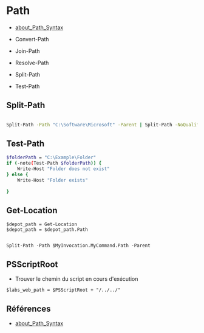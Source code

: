 # Path

- [about_Path_Syntax](https://learn.microsoft.com/en-us/powershell/module/microsoft.powershell.core/about/about_path_syntax?view=powershell-7.4)

- Convert-Path
- Join-Path
- Resolve-Path
- Split-Path
- Test-Path

## Split-Path

```bash

Split-Path -Path "C:\Software\Microsoft" -Parent | Split-Path -NoQualifier

```
## Test-Path

```bash
$folderPath = "C:\Example\Folder"
if (-note(Test-Path $folderPath)) {
    Write-Host "Folder does not exist"
} else {
    Write-Host "Folder exists"
    
}
```

## Get-Location 

```
$depot_path = Get-Location
$depot_path = $depot_path.Path


Split-Path -Path $MyInvocation.MyCommand.Path -Parent
```

## PSScriptRoot

- Trouver le chemin du script en cours d'exécution

```shell
$labs_web_path = $PSScriptRoot + "/../../"

```

## Références 
- [about_Path_Syntax](https://learn.microsoft.com/en-us/powershell/module/microsoft.powershell.core/about/about_path_syntax?view=powershell-7.4)